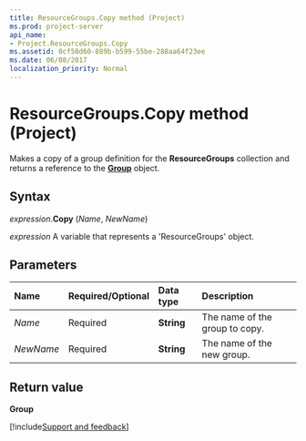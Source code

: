 ```yaml
---
title: ResourceGroups.Copy method (Project)
ms.prod: project-server
api_name:
- Project.ResourceGroups.Copy
ms.assetid: 0cf50d60-889b-b599-55be-288aa64f23ee
ms.date: 06/08/2017
localization_priority: Normal
---
```



# ResourceGroups.Copy method (Project)

Makes a copy of a group definition for the  **ResourceGroups** collection and returns a reference to the **[Group](Project.Group.md)** object.


## Syntax

_expression_.**Copy** (_Name_, _NewName_)

_expression_ A variable that represents a 'ResourceGroups' object.


## Parameters



|Name|Required/Optional|Data type|Description|
|:-----|:-----|:-----|:-----|
| _Name_|Required|**String**|The name of the group to copy.|
| _NewName_|Required|**String**|The name of the new group.|

## Return value

 **Group**

[!include[Support and feedback](~/includes/feedback-boilerplate.md)]